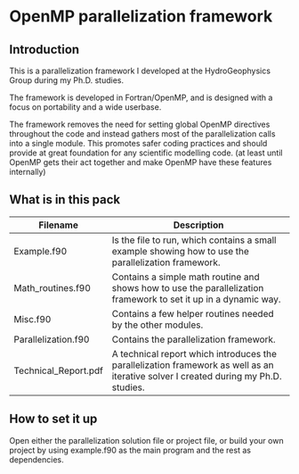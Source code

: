
# OpenMP parallelization framework
## Introduction
This is a parallelization framework I developed at the HydroGeophysics Group during my Ph.D. studies.

The framework is developed in Fortran/OpenMP, and is designed with a focus on portability and a wide userbase. 

The framework removes the need for setting global OpenMP directives throughout the code and instead gathers most of the parallelization calls into a single module. This promotes safer coding practices and should provide at great foundation for any scientific modelling code. (at least until OpenMP gets their act together and make OpenMP have these features internally)

## What is in this pack

| Filename    | Description |
| ----------- | ----------- |
| Example.f90 | Is the file to run, which contains a small example showing how to use the parallelization framework.       |
| Math_routines.f90  | Contains a simple math routine and shows how to use the parallelization framework to set it up in a dynamic way. |
| Misc.f90  | Contains a few helper routines needed by the other modules. |
| Parallelization.f90  | Contains the parallelization framework. |
| Technical_Report.pdf  | A technical report which introduces the parallelization framework as well as an iterative solver I created during my Ph.D. studies.|

## How to set it up

Open either the parallelization solution file or project file, or build your own project by using example.f90 as the main program and the rest as dependencies.
